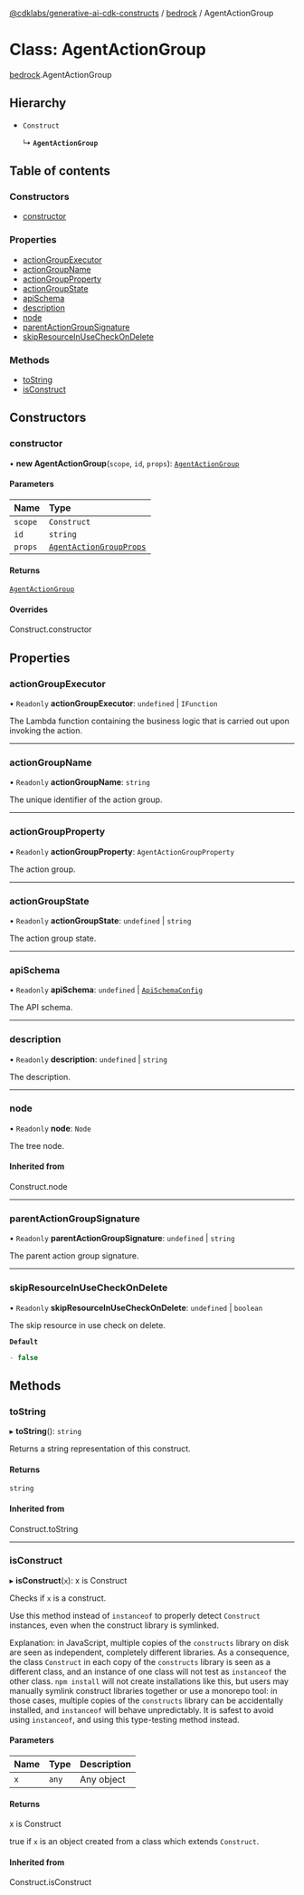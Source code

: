 [@cdklabs/generative-ai-cdk-constructs](../README.md) / [bedrock](../modules/bedrock.md) / AgentActionGroup

# Class: AgentActionGroup

[bedrock](../modules/bedrock.md).AgentActionGroup

## Hierarchy

- `Construct`

  ↳ **`AgentActionGroup`**

## Table of contents

### Constructors

- [constructor](bedrock.AgentActionGroup.md#constructor)

### Properties

- [actionGroupExecutor](bedrock.AgentActionGroup.md#actiongroupexecutor)
- [actionGroupName](bedrock.AgentActionGroup.md#actiongroupname)
- [actionGroupProperty](bedrock.AgentActionGroup.md#actiongroupproperty)
- [actionGroupState](bedrock.AgentActionGroup.md#actiongroupstate)
- [apiSchema](bedrock.AgentActionGroup.md#apischema)
- [description](bedrock.AgentActionGroup.md#description)
- [node](bedrock.AgentActionGroup.md#node)
- [parentActionGroupSignature](bedrock.AgentActionGroup.md#parentactiongroupsignature)
- [skipResourceInUseCheckOnDelete](bedrock.AgentActionGroup.md#skipresourceinusecheckondelete)

### Methods

- [toString](bedrock.AgentActionGroup.md#tostring)
- [isConstruct](bedrock.AgentActionGroup.md#isconstruct)

## Constructors

### constructor

• **new AgentActionGroup**(`scope`, `id`, `props`): [`AgentActionGroup`](bedrock.AgentActionGroup.md)

#### Parameters

| Name | Type |
| :------ | :------ |
| `scope` | `Construct` |
| `id` | `string` |
| `props` | [`AgentActionGroupProps`](../interfaces/bedrock.AgentActionGroupProps.md) |

#### Returns

[`AgentActionGroup`](bedrock.AgentActionGroup.md)

#### Overrides

Construct.constructor

## Properties

### actionGroupExecutor

• `Readonly` **actionGroupExecutor**: `undefined` \| `IFunction`

The Lambda function containing the business logic that is carried out upon invoking the action.

___

### actionGroupName

• `Readonly` **actionGroupName**: `string`

The unique identifier of the action group.

___

### actionGroupProperty

• `Readonly` **actionGroupProperty**: `AgentActionGroupProperty`

The action group.

___

### actionGroupState

• `Readonly` **actionGroupState**: `undefined` \| `string`

The action group state.

___

### apiSchema

• `Readonly` **apiSchema**: `undefined` \| [`ApiSchemaConfig`](../interfaces/bedrock.ApiSchemaConfig.md)

The API schema.

___

### description

• `Readonly` **description**: `undefined` \| `string`

The description.

___

### node

• `Readonly` **node**: `Node`

The tree node.

#### Inherited from

Construct.node

___

### parentActionGroupSignature

• `Readonly` **parentActionGroupSignature**: `undefined` \| `string`

The parent action group signature.

___

### skipResourceInUseCheckOnDelete

• `Readonly` **skipResourceInUseCheckOnDelete**: `undefined` \| `boolean`

The skip resource in use check on delete.

**`Default`**

```ts
- false
```

## Methods

### toString

▸ **toString**(): `string`

Returns a string representation of this construct.

#### Returns

`string`

#### Inherited from

Construct.toString

___

### isConstruct

▸ **isConstruct**(`x`): x is Construct

Checks if `x` is a construct.

Use this method instead of `instanceof` to properly detect `Construct`
instances, even when the construct library is symlinked.

Explanation: in JavaScript, multiple copies of the `constructs` library on
disk are seen as independent, completely different libraries. As a
consequence, the class `Construct` in each copy of the `constructs` library
is seen as a different class, and an instance of one class will not test as
`instanceof` the other class. `npm install` will not create installations
like this, but users may manually symlink construct libraries together or
use a monorepo tool: in those cases, multiple copies of the `constructs`
library can be accidentally installed, and `instanceof` will behave
unpredictably. It is safest to avoid using `instanceof`, and using
this type-testing method instead.

#### Parameters

| Name | Type | Description |
| :------ | :------ | :------ |
| `x` | `any` | Any object |

#### Returns

x is Construct

true if `x` is an object created from a class which extends `Construct`.

#### Inherited from

Construct.isConstruct
